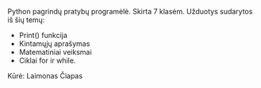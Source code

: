 Python pagrindų pratybų programėlė.
Skirta 7 klasėm.
Užduotys sudarytos iš šių temų:
- Print() funkcija
- Kintamųjų aprašymas
- Matematiniai veiksmai
- Ciklai for ir while.

Kūrė: Laimonas Čiapas

